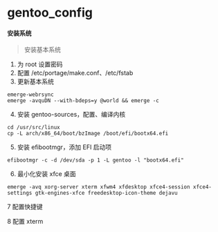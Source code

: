 # gentoo_config

#### 安装系统
> 安装基本系统
1. 为 root 设置密码
2. 配置 /etc/portage/make.conf、/etc/fstab
3. 更新基本系统
```
emerge-webrsync
emerge -avquDN --with-bdeps=y @world && emerge -c
```
4. 安装 gentoo-sources，配置、编译内核
```
cd /usr/src/linux
cp -L arch/x86_64/boot/bzImage /boot/efi/bootx64.efi
```
5. 安装 efibootmgr，添加 EFI 启动项   
```
efibootmgr -c -d /dev/sda -p 1 -L gentoo -l "bootx64.efi"
```
6. 最小化安装 xfce 桌面    
```
emerge -avq xorg-server xterm xfwm4 xfdesktop xfce4-session xfce4-settings gtk-engines-xfce freedesktop-icon-theme dejavu
```
7 配置快捷键

8 配置 xterm
